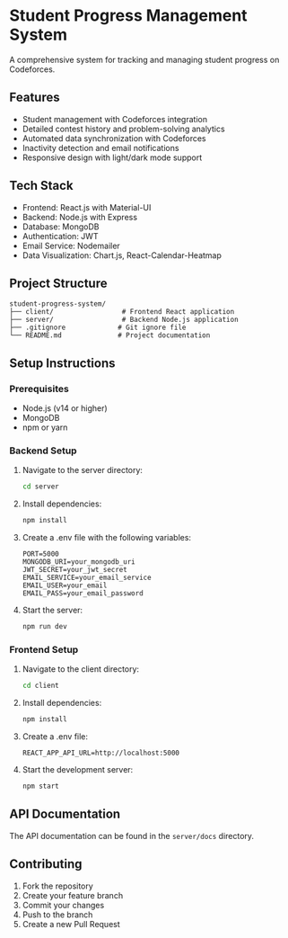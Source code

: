 # Student Progress Management System

A comprehensive system for tracking and managing student progress on Codeforces.

## Features

- Student management with Codeforces integration
- Detailed contest history and problem-solving analytics
- Automated data synchronization with Codeforces
- Inactivity detection and email notifications
- Responsive design with light/dark mode support

## Tech Stack

- Frontend: React.js with Material-UI
- Backend: Node.js with Express
- Database: MongoDB
- Authentication: JWT
- Email Service: Nodemailer
- Data Visualization: Chart.js, React-Calendar-Heatmap

## Project Structure

```
student-progress-system/
├── client/                 # Frontend React application
├── server/                 # Backend Node.js application
├── .gitignore             # Git ignore file
└── README.md              # Project documentation
```

## Setup Instructions

### Prerequisites

- Node.js (v14 or higher)
- MongoDB
- npm or yarn

### Backend Setup

1. Navigate to the server directory:
   ```bash
   cd server
   ```

2. Install dependencies:
   ```bash
   npm install
   ```

3. Create a .env file with the following variables:
   ```
   PORT=5000
   MONGODB_URI=your_mongodb_uri
   JWT_SECRET=your_jwt_secret
   EMAIL_SERVICE=your_email_service
   EMAIL_USER=your_email
   EMAIL_PASS=your_email_password
   ```

4. Start the server:
   ```bash
   npm run dev
   ```

### Frontend Setup

1. Navigate to the client directory:
   ```bash
   cd client
   ```

2. Install dependencies:
   ```bash
   npm install
   ```

3. Create a .env file:
   ```
   REACT_APP_API_URL=http://localhost:5000
   ```

4. Start the development server:
   ```bash
   npm start
   ```

## API Documentation

The API documentation can be found in the `server/docs` directory.

## Contributing

1. Fork the repository
2. Create your feature branch
3. Commit your changes
4. Push to the branch
5. Create a new Pull Request 